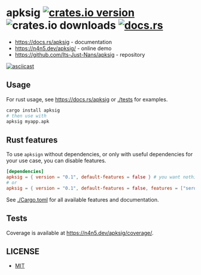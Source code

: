 # apksig [![crates.io version](https://img.shields.io/crates/v/apksig)](https://crates.io/crates/apksig) ![crates.io downloads](https://img.shields.io/crates/d/apksig) [![docs.rs](https://img.shields.io/docsrs/apksig)](https://crates.io/crates/apksig)

- <https://docs.rs/apksig> - documentation
- <https://n4n5.dev/apksig/> - online demo
- <https://github.com/Its-Just-Nans/apksig> - repository

[![asciicast](https://asciinema.org/a/699727.svg)](https://asciinema.org/a/699727)

## Usage

For rust usage, see <https://docs.rs/apksig> or [./tests](./tests) for examples.

```sh
cargo install apksig
# then use with
apksig myapp.apk
```

## Rust features

To use `apksign` without dependencies, or only with useful dependencies for your use case, you can disable features.

```toml
[dependencies]
apksig = { version = "0.1", default-features = false } # you want nothing
# or
apksig = { version = "0.1", default-features = false, features = ["serde", "hash"] } # you want only some features
```

See [./Cargo.toml](./Cargo.toml) for all available features and documentation.

## Tests

Coverage is available at <https://n4n5.dev/apksig/coverage/>.

## LICENSE

- [MIT](./LICENSE)
